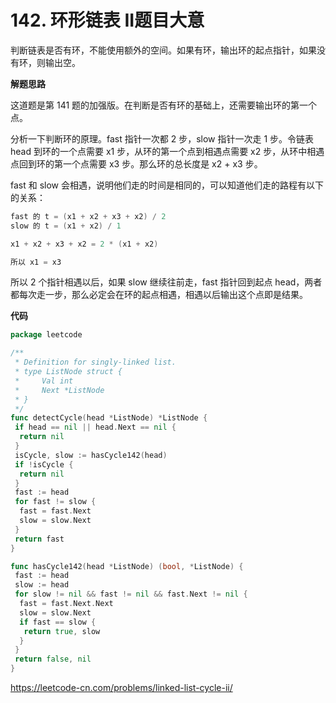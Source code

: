 # 142. 环形链表 II**题目大意**  

判断链表是否有环，不能使用额外的空间。如果有环，输出环的起点指针，如果没有环，则输出空。

**解题思路** 

这道题是第 141 题的加强版。在判断是否有环的基础上，还需要输出环的第一个点。

分析一下判断环的原理。fast 指针一次都 2 步，slow 指针一次走 1 步。令链表 head 到环的一个点需要 x1 步，从环的第一个点到相遇点需要 x2 步，从环中相遇点回到环的第一个点需要 x3 步。那么环的总长度是 x2 + x3 步。

fast 和 slow 会相遇，说明他们走的时间是相同的，可以知道他们走的路程有以下的关系：

```c
fast 的 t = (x1 + x2 + x3 + x2) / 2
slow 的 t = (x1 + x2) / 1

x1 + x2 + x3 + x2 = 2 * (x1 + x2)

所以 x1 = x3
```

所以 2 个指针相遇以后，如果 slow 继续往前走，fast 指针回到起点 head，两者都每次走一步，那么必定会在环的起点相遇，相遇以后输出这个点即是结果。

**代码**  

```go
package leetcode

/**
 * Definition for singly-linked list.
 * type ListNode struct {
 *     Val int
 *     Next *ListNode
 * }
 */
func detectCycle(head *ListNode) *ListNode {
 if head == nil || head.Next == nil {
  return nil
 }
 isCycle, slow := hasCycle142(head)
 if !isCycle {
  return nil
 }
 fast := head
 for fast != slow {
  fast = fast.Next
  slow = slow.Next
 }
 return fast
}

func hasCycle142(head *ListNode) (bool, *ListNode) {
 fast := head
 slow := head
 for slow != nil && fast != nil && fast.Next != nil {
  fast = fast.Next.Next
  slow = slow.Next
  if fast == slow {
   return true, slow
  }
 }
 return false, nil
}
```

https://leetcode-cn.com/problems/linked-list-cycle-ii/